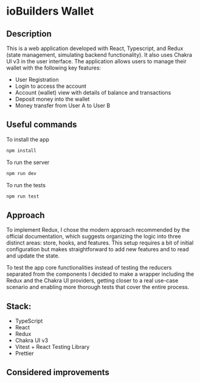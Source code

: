 # ioBuilders Wallet

## Description

This is a web application developed with React, Typescript, and Redux (state management, simulating backend functionality). It also uses Chakra UI v3 in the user interface. The application allows users to manage their wallet with the following key features:

- User Registration
- Login to access the account
- Account (wallet) view with details of balance and transactions
- Deposit money into the wallet
- Money transfer from User A to User B

## Useful commands

To install the app

```bash
npm install
```

To run the server

```bash
npm run dev
```

To run the tests

```bash
npm run test
```

## Approach

To implement Redux, I chose the modern approach recommended by the official documentation, which suggests organizing the logic into three distinct areas: store, hooks, and features. This setup requires a bit of initial configuration but makes straightforward to add new features and to read and update the state.

To test the app core functionalities instead of testing the reducers separated from the components I decided to make a wrapper including the Redux and the Chakra UI providers, getting closer to a real use-case scenario and enabling more thorough tests that cover the entire process.


## Stack:

- TypeScript
- React
- Redux
- Chakra UI v3
- Vitest + React Testing Library
- Prettier

## Considered improvements